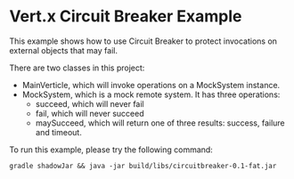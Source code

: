 # Vert.x Circuit Breaker Example

This example shows how to use Circuit Breaker to protect invocations on external objects that may fail.

There are two classes in this project:

- MainVerticle, which will invoke operations on a MockSystem instance.
- MockSystem, which is a mock remote system. It has three operations:
  - succeed, which will never fail
  - fail, which will never succeed
  - maySucceed, which will return one of three results: success, failure and timeout.

To run this example, please try the following command:

~~~
gradle shadowJar && java -jar build/libs/circuitbreaker-0.1-fat.jar
~~~
